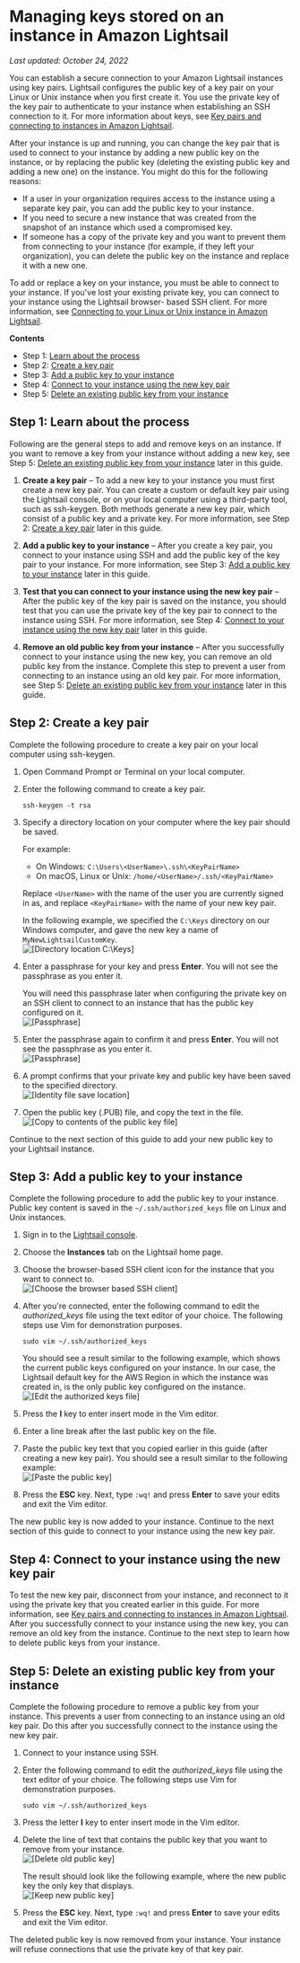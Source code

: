 # Managing keys stored on an instance in Amazon Lightsail<a name="amazon-lightsail-remove-ssh-key-on-instance"></a>

 *Last updated: October 24, 2022* 

You can establish a secure connection to your Amazon Lightsail instances using key pairs\. Lightsail configures the public key of a key pair on your Linux or Unix instance when you first create it\. You use the private key of the key pair to authenticate to your instance when establishing an SSH connection to it\. For more information about keys, see [Key pairs and connecting to instances in Amazon Lightsail](understanding-ssh-in-amazon-lightsail.md)\.

After your instance is up and running, you can change the key pair that is used to connect to your instance by adding a new public key on the instance, or by replacing the public key \(deleting the existing public key and adding a new one\) on the instance\. You might do this for the following reasons:
+ If a user in your organization requires access to the instance using a separate key pair, you can add the public key to your instance\.
+ If you need to secure a new instance that was created from the snapshot of an instance which used a compromised key\.
+ If someone has a copy of the private key and you want to prevent them from connecting to your instance \(for example, if they left your organization\), you can delete the public key on the instance and replace it with a new one\.

To add or replace a key on your instance, you must be able to connect to your instance\. If you've lost your existing private key, you can connect to your instance using the Lightsail browser\- based SSH client\. For more information, see [Connecting to your Linux or Unix instance in Amazon Lightsail](lightsail-how-to-connect-to-your-instance-virtual-private-server.md)\.

**Contents**
+ Step 1: [Learn about the process](#learn-about-the-process)
+ Step 2: [Create a key pair](#create-a-key-pair)
+ Step 3: [Add a public key to your instance](#add-public-key-to-instance)
+ Step 4: [Connect to your instance using the new key pair](#connect-to-instance-new-key-pair)
+ Step 5: [Delete an existing public key from your instance](#delete-public-key-from-instance)

## Step 1: Learn about the process<a name="learn-about-the-process"></a>

Following are the general steps to add and remove keys on an instance\. If you want to remove a key from your instance without adding a new key, see Step 5: [Delete an existing public key from your instance](#delete-public-key-from-instance) later in this guide\.

1. **Create a key pair** – To add a new key to your instance you must first create a new key pair\. You can create a custom or default key pair using the Lightsail console, or on your local computer using a third\-party tool, such as ssh\-keygen\. Both methods generate a new key pair, which consist of a public key and a private key\. For more information, see Step 2: [Create a key pair](#create-a-key-pair) later in this guide\.

1. **Add a public key to your instance** – After you create a key pair, you connect to your instance using SSH and add the public key of the key pair to your instance\. For more information, see Step 3: [Add a public key to your instance](#add-public-key-to-instance) later in this guide\.

1. **Test that you can connect to your instance using the new key pair** – After the public key of the key pair is saved on the instance, you should test that you can use the private key of the key pair to connect to the instance using SSH\. For more information, see Step 4: [Connect to your instance using the new key pair](#connect-to-instance-new-key-pair) later in this guide\.

1. **Remove an old public key from your instance** – After you successfully connect to your instance using the new key, you can remove an old public key from the instance\. Complete this step to prevent a user from connecting to an instance using an old key pair\. For more information, see Step 5: [Delete an existing public key from your instance](#delete-public-key-from-instance) later in this guide\.

## Step 2: Create a key pair<a name="create-a-key-pair"></a>

Complete the following procedure to create a key pair on your local computer using ssh\-keygen\.

1. Open Command Prompt or Terminal on your local computer\.

1. Enter the following command to create a key pair\.

   ```
   ssh-keygen -t rsa
   ```

1. Specify a directory location on your computer where the key pair should be saved\.

   For example:
   + On Windows: `C:\Users\<UserName>\.ssh\<KeyPairName>`
   + On macOS, Linux or Unix: `/home/<UserName>/.ssh/<KeyPairName>`

   Replace `<UserName>` with the name of the user you are currently signed in as, and replace `<KeyPairName>` with the name of your new key pair\.

   In the following example, we specified the `C:\Keys` directory on our Windows computer, and gave the new key a name of `MyNewLightsailCustomKey`\.  
![\[Directory location C:\Keys\]](https://d9yljz1nd5001.cloudfront.net/en_us/f1c62fa5316bf1df017e7afb5a0e0a21/images/managing-keys-on-instance-01.png)

1. Enter a passphrase for your key and press **Enter**\. You will not see the passphrase as you enter it\.

   You will need this passphrase later when configuring the private key on an SSH client to connect to an instance that has the public key configured on it\.  
![\[Passphrase\]](https://d9yljz1nd5001.cloudfront.net/en_us/f1c62fa5316bf1df017e7afb5a0e0a21/images/managing-keys-on-instance-02.png)

1. Enter the passphrase again to confirm it and press **Enter**\. You will not see the passphrase as you enter it\.  
![\[Passphrase\]](https://d9yljz1nd5001.cloudfront.net/en_us/f1c62fa5316bf1df017e7afb5a0e0a21/images/managing-keys-on-instance-03.png)

1. A prompt confirms that your private key and public key have been saved to the specified directory\.  
![\[Identity file save location\]](https://d9yljz1nd5001.cloudfront.net/en_us/f1c62fa5316bf1df017e7afb5a0e0a21/images/managing-keys-on-instance-04.png)

1. Open the public key \(\.PUB\) file, and copy the text in the file\.  
![\[Copy to contents of the public key file\]](https://d9yljz1nd5001.cloudfront.net/en_us/f1c62fa5316bf1df017e7afb5a0e0a21/images/managing-keys-on-instance-05.png)

Continue to the next section of this guide to add your new public key to your Lightsail instance\.

## Step 3: Add a public key to your instance<a name="add-public-key-to-instance"></a>

Complete the following procedure to add the public key to your instance\. Public key content is saved in the `~/.ssh/authorized_keys` file on Linux and Unix instances\.

1. Sign in to the [Lightsail console](https://lightsail.aws.amazon.com/)\.

1. Choose the **Instances** tab on the Lightsail home page\.

1. Choose the browser\-based SSH client icon for the instance that you want to connect to\.  
![\[Choose the browser based SSH client\]](https://d9yljz1nd5001.cloudfront.net/en_us/f1c62fa5316bf1df017e7afb5a0e0a21/images/managing-keys-on-instance-06.png)

1. After you're connected, enter the following command to edit the *authorized\_keys* file using the text editor of your choice\. The following steps use Vim for demonstration purposes\.

   ```
   sudo vim ~/.ssh/authorized_keys
   ```

   You should see a result similar to the following example, which shows the current public keys configured on your instance\. In our case, the Lightsail default key for the AWS Region in which the instance was created in, is the only public key configured on the instance\.  
![\[Edit the authorized keys file\]](https://d9yljz1nd5001.cloudfront.net/en_us/f1c62fa5316bf1df017e7afb5a0e0a21/images/managing-keys-on-instance-07.png)

1. Press the **I** key to enter insert mode in the Vim editor\.

1. Enter a line break after the last public key on the file\.

1. Paste the public key text that you copied earlier in this guide \(after creating a new key pair\)\. You should see a result similar to the following example:  
![\[Paste the public key\]](https://d9yljz1nd5001.cloudfront.net/en_us/f1c62fa5316bf1df017e7afb5a0e0a21/images/managing-keys-on-instance-08.png)

1. Press the **ESC** key\. Next, type `:wq!` and press **Enter** to save your edits and exit the Vim editor\.

The new public key is now added to your instance\. Continue to the next section of this guide to connect to your instance using the new key pair\.

## Step 4: Connect to your instance using the new key pair<a name="connect-to-instance-new-key-pair"></a>

To test the new key pair, disconnect from your instance, and reconnect to it using the private key that you created earlier in this guide\. For more information, see [Key pairs and connecting to instances in Amazon Lightsail](understanding-ssh-in-amazon-lightsail.md)\. After you successfully connect to your instance using the new key, you can remove an old key from the instance\. Continue to the next step to learn how to delete public keys from your instance\.

## Step 5: Delete an existing public key from your instance<a name="delete-public-key-from-instance"></a>

Complete the following procedure to remove a public key from your instance\. This prevents a user from connecting to an instance using an old key pair\. Do this after you successfully connect to the instance using the new key pair\.

1. Connect to your instance using SSH\.

1. Enter the following command to edit the *authorized\_keys* file using the text editor of your choice\. The following steps use Vim for demonstration purposes\.

   ```
   sudo vim ~/.ssh/authorized_keys
   ```

1. Press the letter **I** key to enter insert mode in the Vim editor\.

1. Delete the line of text that contains the public key that you want to remove from your instance\.  
![\[Delete old public key\]](https://d9yljz1nd5001.cloudfront.net/en_us/f1c62fa5316bf1df017e7afb5a0e0a21/images/managing-keys-on-instance-09.png)

   The result should look like the following example, where the new public key the only key that displays\.  
![\[Keep new public key\]](https://d9yljz1nd5001.cloudfront.net/en_us/f1c62fa5316bf1df017e7afb5a0e0a21/images/managing-keys-on-instance-10.png)

1. Press the **ESC** key\. Next, type `:wq!` and press **Enter** to save your edits and exit the Vim editor\.

The deleted public key is now removed from your instance\. Your instance will refuse connections that use the private key of that key pair\.